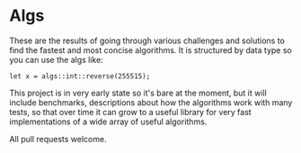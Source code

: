 # Algs

These are the results of going through various challenges and solutions to find the fastest and most concise algorithms. It is structured by data type so you can use the algs like:

```
let x = algs::int::reverse(255515);
```

This project is in very early state so it's bare at the moment, but it will include benchmarks, descriptions about how the algorithms work with many tests, so that over time it can grow to a useful library for very fast implementations of a wide array of useful algorithms.

All pull requests welcome.